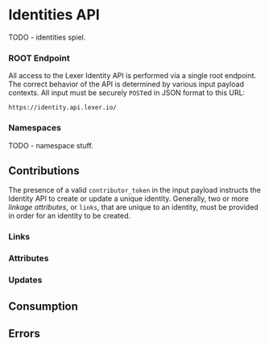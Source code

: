 # Identities API

TODO - identities spiel.

### ROOT Endpoint

All access to the Lexer Identity API is performed via a single root endpoint. The correct behavior of the API is determined by various input payload contexts. All input must be securely `POST`ed in JSON format to this URL:

`https://identity.api.lexer.io/`

### Namespaces

TODO - namespace stuff.


## Contributions

The presence of a valid <code>contributor_token</code> in the input payload instructs the Identity API to create or update a unique identity. Generally, two or more _linkage attributes_, or `links`, that are unique to an identity, must be provided in order for an identity to be created.

### Links

### Attributes

### Updates

## Consumption


## Errors
